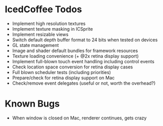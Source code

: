 IcedCoffee Todos
================

* Implement high resolution textures
* Implement texture masking in ICSprite
* Implement resizable views
* Switch default depth buffer format to 24 bits when tested on devices
* GL state management
* Image and shader default bundles for framework resources
* Texture loading convenience (+ @2x retina display support)
* Implement full-blown touch event handling including control events
* Check location space conversion for retina display cases
* Full blown scheduler tests (including priorities)
* Prepare/check for retina display support on Mac
* Check/remove event delegates (useful or not, worth the overhead?)

Known Bugs
==========

* When window is closed on Mac, renderer continues, gets crazy
